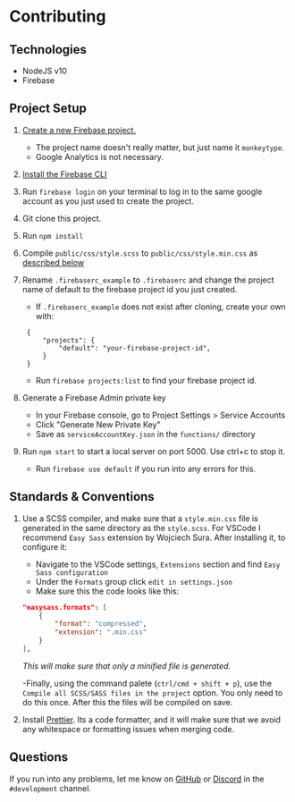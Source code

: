 # Contributing

## Technologies

- NodeJS v10
- Firebase

## Project Setup

1. [Create a new Firebase project.](https://console.firebase.google.com/u/0/)

   - The project name doesn't really matter, but just name it `monkeytype`.
   - Google Analytics is not necessary.

2. [Install the Firebase CLI](https://firebase.google.com/docs/cli)
3. Run `firebase login` on your terminal to log in to the same google account as you just used to create the project.
4. Git clone this project.
5. Run `npm install`
6. Compile `public/css/style.scss` to `public/css/style.min.css` as [described below](https://github.com/Miodec/monkeytype/blob/master/CONTRIBUTING.md#standards--conventions)
7. Rename `.firebaserc_example` to `.firebaserc` and change the project name of default to the firebase project id you just created.

   - If `.firebaserc_example` does not exist after cloning, create your own with:

   ```.firebaserc
    {
        "projects": {
            "default": "your-firebase-project-id",
        }
    }
   ```

   - Run `firebase projects:list` to find your firebase project id.

8. Generate a Firebase Admin private key

   - In your Firebase console, go to Project Settings > Service Accounts
   - Click "Generate New Private Key"
   - Save as `serviceAccountKey.json` in the `functions/` directory

9. Run `npm start` to start a local server on port 5000. Use ctrl+c to stop it.
   - Run `firebase use default` if you run into any errors for this.

## Standards & Conventions

1. Use a SCSS compiler, and make sure that a `style.min.css` file is generated in the same directory as the `style.scss`. For VSCode I recommend `Easy Sass` extension by Wojciech Sura. After installing it, to configure it:

   - Navigate to the VSCode settings, `Extensions` section and find `Easy Sass configuration`
   - Under the `Formats` group click `edit in settings.json`
   - Make sure this the code looks like this:

   ```json
   "easysass.formats": [
       {
           "format": "compressed",
           "extension": ".min.css"
       }
   ],
   ```

   _This will make sure that only a minified file is generated._

   -Finally, using the command palete (`ctrl/cmd + shift + p`), use the `Compile all SCSS/SASS files in the project` option. You only need to do this once. After this the files will be compiled on save.

2. Install [Prettier](https://prettier.io/docs/en/install.html). Its a code formatter, and it will make sure that we avoid any whitespace or formatting issues when merging code.

## Questions

If you run into any problems, let me know on [GitHub](https://github.com/Miodec) or [Discord](https://discord.gg/monkeytype) in the `#development` channel.
